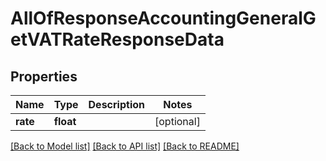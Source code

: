 # AllOfResponseAccountingGeneralGetVATRateResponseData

## Properties
Name | Type | Description | Notes
------------ | ------------- | ------------- | -------------
**rate** | **float** |  | [optional] 

[[Back to Model list]](../README.md#documentation-for-models) [[Back to API list]](../README.md#documentation-for-api-endpoints) [[Back to README]](../README.md)

